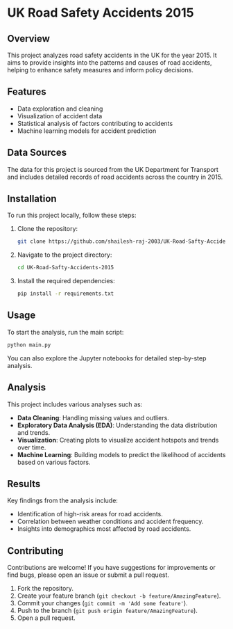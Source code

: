 # UK Road Safety Accidents 2015

## Overview

This project analyzes road safety accidents in the UK for the year 2015. It aims to provide insights into the patterns and causes of road accidents, helping to enhance safety measures and inform policy decisions.

## Features

- Data exploration and cleaning
- Visualization of accident data
- Statistical analysis of factors contributing to accidents
- Machine learning models for accident prediction

## Data Sources

The data for this project is sourced from the UK Department for Transport and includes detailed records of road accidents across the country in 2015.

## Installation

To run this project locally, follow these steps:

1. Clone the repository:

   ```bash
   git clone https://github.com/shailesh-raj-2003/UK-Road-Safty-Accidents-2015.git
   ```

2. Navigate to the project directory:

   ```bash
   cd UK-Road-Safty-Accidents-2015
   ```

3. Install the required dependencies:

   ```bash
   pip install -r requirements.txt
   ```

## Usage

To start the analysis, run the main script:

```bash
python main.py
```

You can also explore the Jupyter notebooks for detailed step-by-step analysis.

## Analysis

This project includes various analyses such as:

- **Data Cleaning**: Handling missing values and outliers.
- **Exploratory Data Analysis (EDA)**: Understanding the data distribution and trends.
- **Visualization**: Creating plots to visualize accident hotspots and trends over time.
- **Machine Learning**: Building models to predict the likelihood of accidents based on various factors.

## Results

Key findings from the analysis include:

- Identification of high-risk areas for road accidents.
- Correlation between weather conditions and accident frequency.
- Insights into demographics most affected by road accidents.

## Contributing

Contributions are welcome! If you have suggestions for improvements or find bugs, please open an issue or submit a pull request.

1. Fork the repository.
2. Create your feature branch (`git checkout -b feature/AmazingFeature`).
3. Commit your changes (`git commit -m 'Add some feature'`).
4. Push to the branch (`git push origin feature/AmazingFeature`).
5. Open a pull request.
